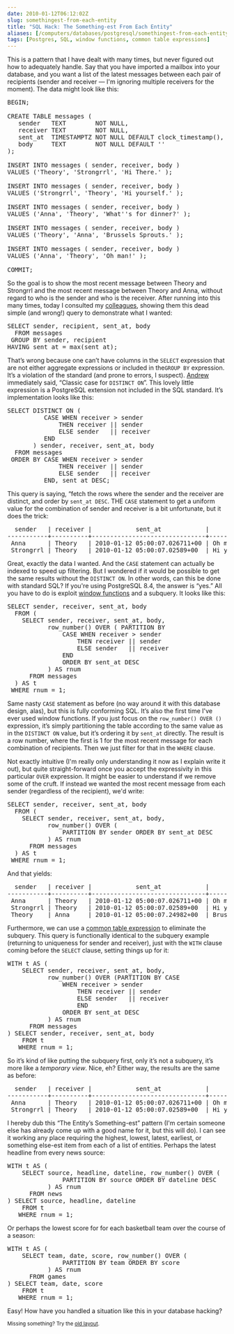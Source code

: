 ```yaml
--- 
date: 2010-01-12T06:12:02Z
slug: somethingest-from-each-entity
title: "SQL Hack: The Something-est From Each Entity"
aliases: [/computers/databases/postgresql/somethingest-from-each-entity.html]
tags: [Postgres, SQL, window functions, common table expressions]
---
```


<p>This is a pattern that I have dealt with many times, but never figured out how to adequately handle. Say that you have imported a mailbox into your database, and you want a list of the latest messages between each pair of recipients (sender and receiver — I'm ignoring multiple receivers for the moment). The data might look like this:</p>

<pre>
BEGIN;

CREATE TABLE messages (
   sender   TEXT        NOT NULL,
   receiver TEXT        NOT NULL,
   sent_at  TIMESTAMPTZ NOT NULL DEFAULT clock_timestamp(),
   body     TEXT        NOT NULL DEFAULT &#x27;&#x27;
);

INSERT INTO messages ( sender, receiver, body )
VALUES (&#x27;Theory&#x27;, &#x27;Strongrrl&#x27;, &#x27;Hi There.&#x27; );

INSERT INTO messages ( sender, receiver, body )
VALUES (&#x27;Strongrrl&#x27;, &#x27;Theory&#x27;, &#x27;Hi yourself.&#x27; );

INSERT INTO messages ( sender, receiver, body )
VALUES (&#x27;Anna&#x27;, &#x27;Theory&#x27;, &#x27;What&#x27;&#x27;s for dinner?&#x27; );

INSERT INTO messages ( sender, receiver, body )
VALUES (&#x27;Theory&#x27;, &#x27;Anna&#x27;, &#x27;Brussels Sprouts.&#x27; );

INSERT INTO messages ( sender, receiver, body )
VALUES (&#x27;Anna&#x27;, &#x27;Theory&#x27;, &#x27;Oh man!&#x27; );

COMMIT;
</pre>

<p>So the goal is to show the most recent message between Theory and Strongrrl and the most recent message between Theory and Anna, without regard to who is the sender and who is the receiver. After running into this many times, today I consulted my <a href="http://www.pgexperts.com/people.html" title="PostgreSQL Experts">colleagues</a>, showing them this dead simple (and wrong!) query to demonstrate what I wanted:</p>

<pre>
SELECT sender, recipient, sent_at, body
  FROM messages
 GROUP BY sender, recipient
HAVING sent_at = max(sent_at);
</pre>

<p>That’s wrong because one can’t have columns in the <code>SELECT</code> expression that are not either aggregate expressions or included in the<code>GROUP BY</code> expression. It’s a violation of the standard (and prone to errors, I suspect). <a href="http://people.planetpostgresql.org/andrew/" title="Andrew's PostgreSQL blog">Andrew</a> immediately said, “Classic case for <code>DISTINCT ON</code>”. This lovely little expression is a PostgreSQL extension not included in the SQL standard. It’s implementation looks like this:</p>

<pre>
SELECT DISTINCT ON (
          CASE WHEN receiver &gt; sender
              THEN receiver || sender
              ELSE sender   || receiver
          END
       ) sender, receiver, sent_at, body
  FROM messages
 ORDER BY CASE WHEN receiver &gt; sender
              THEN receiver || sender
              ELSE sender   || receiver
          END, sent_at DESC;
</pre>

<p>This query is saying, “fetch the rows where the sender and the receiver are distinct, and order by <code>sent_at DESC</code>. THE <code>CASE</code> statement to get a uniform value for the combination of sender and receiver is a bit unfortunate, but it does the trick:</p>

<pre>
  sender   | receiver |            sent_at            |     body     
&#x2d;&#x2d;&#x2d;&#x2d;&#x2d;&#x2d;&#x2d;&#x2d;&#x2d;&#x2d;&#x2d;+&#x2d;&#x2d;&#x2d;&#x2d;&#x2d;&#x2d;&#x2d;&#x2d;&#x2d;&#x2d;+&#x2d;&#x2d;&#x2d;&#x2d;&#x2d;&#x2d;&#x2d;&#x2d;&#x2d;&#x2d;&#x2d;&#x2d;&#x2d;&#x2d;&#x2d;&#x2d;&#x2d;&#x2d;&#x2d;&#x2d;&#x2d;&#x2d;&#x2d;&#x2d;&#x2d;&#x2d;&#x2d;&#x2d;&#x2d;&#x2d;&#x2d;+&#x2d;&#x2d;&#x2d;&#x2d;&#x2d;&#x2d;&#x2d;&#x2d;&#x2d;&#x2d;&#x2d;&#x2d;&#x2d;&#x2d;
 Anna      | Theory   | 2010-01-12 05:00:07.026711+00 | Oh man!
 Strongrrl | Theory   | 2010-01-12 05:00:07.02589+00  | Hi yourself.
</pre>

<p>Great, exactly the data I wanted. And the <code>CASE</code> statement can actually be indexed to speed up filtering. But I wondered if it would be possible to get the same results without the <code>DISTINCT ON</code>. In other words, can this be done with standard SQL? If you're using PostgreSQL 8.4, the answer is “yes.” All you have to do is exploit <a href="http://www.postgresql.org/docs/current/static/tutorial-window.html" title="PostgreSQL Documentation: Window Functions">window functions</a> and a subquery. It looks like this:</p>

<pre>
SELECT sender, receiver, sent_at, body
  FROM (
    SELECT sender, receiver, sent_at, body,
           row_number() OVER ( PARTITION BY 
               CASE WHEN receiver &gt; sender
                   THEN receiver || sender
                   ELSE sender   || receiver
               END
               ORDER BY sent_at DESC
           ) AS rnum
      FROM messages
  ) AS t
 WHERE rnum = 1;
</pre>

<p>Same nasty <code>CASE</code> statement as before (no way around it with this database design, alas), but this is fully conforming SQL. It’s also the first time I've ever used window functions. If you just focus on the <code>row_number() OVER ()</code> expression, it’s simply partitioning the table according to the same value as in the <code>DISTINCT ON</code> value, but it’s ordering it by <code>sent_at</code> directly. The result is a row number, where the first is 1 for the most recent message for each combination of recipients. Then we just filter for that in the <code>WHERE</code> clause.</p>

<p>Not exactly intuitive (I'm really only understanding it now as I explain write it out), but quite straight-forward once you accept the expressivity in this particular <code>OVER</code> expression. It might be easier to understand if we remove some of the cruft. If instead we wanted the most recent message from each sender (regardless of the recipient), we'd write:</p>

<pre>
SELECT sender, receiver, sent_at, body
  FROM (
    SELECT sender, receiver, sent_at, body,
           row_number() OVER (
               PARTITION BY sender ORDER BY sent_at DESC
           ) AS rnum
      FROM messages
  ) AS t
 WHERE rnum = 1;
</pre>

<p>And that yields:</p>

<pre>
  sender   | receiver |            sent_at            |     body     
&#x2d;&#x2d;&#x2d;&#x2d;&#x2d;&#x2d;&#x2d;&#x2d;&#x2d;&#x2d;&#x2d;+&#x2d;&#x2d;&#x2d;&#x2d;&#x2d;&#x2d;&#x2d;&#x2d;&#x2d;&#x2d;+&#x2d;&#x2d;&#x2d;&#x2d;&#x2d;&#x2d;&#x2d;&#x2d;&#x2d;&#x2d;&#x2d;&#x2d;&#x2d;&#x2d;&#x2d;&#x2d;&#x2d;&#x2d;&#x2d;&#x2d;&#x2d;&#x2d;&#x2d;&#x2d;&#x2d;&#x2d;&#x2d;&#x2d;&#x2d;&#x2d;&#x2d;+&#x2d;&#x2d;&#x2d;&#x2d;&#x2d;&#x2d;&#x2d;&#x2d;&#x2d;&#x2d;&#x2d;&#x2d;&#x2d;&#x2d;
 Anna      | Theory   | 2010-01-12 05:00:07.026711+00 | Oh man!
 Strongrrl | Theory   | 2010-01-12 05:00:07.02589+00  | Hi yourself.
 Theory    | Anna     | 2010-01-12 05:00:07.24982+00  | Brussels Sprouts.
</pre>

<p>Furthermore, we can use a <a href="http://www.postgresql.org/docs/current/static/queries-with.html" title="PostgreSQL Documentation: WITH Queries">common table expression</a> to eliminate the subquery. This query is functionally identical to the subquery example (returning to uniqueness for sender and receiver), just with the <code>WITH</code> clause coming before the <code>SELECT</code> clause, setting things up for it:</p>

<pre>
WITH t AS (
    SELECT sender, receiver, sent_at, body,
           row_number() OVER (PARTITION BY CASE
               WHEN receiver &gt; sender
                   THEN receiver || sender
                   ELSE sender   || receiver
                   END
               ORDER BY sent_at DESC
           ) AS rnum
      FROM messages
) SELECT sender, receiver, sent_at, body
    FROM t
   WHERE rnum = 1;
</pre>

<p>So it’s kind of like putting the subquery first, only it’s not a subquery, it’s more like a <em>temporary view</em>. Nice, eh? Either way, the results are the same as before:</p>

<pre>
  sender   | receiver |            sent_at            |     body     
&#x2d;&#x2d;&#x2d;&#x2d;&#x2d;&#x2d;&#x2d;&#x2d;&#x2d;&#x2d;&#x2d;+&#x2d;&#x2d;&#x2d;&#x2d;&#x2d;&#x2d;&#x2d;&#x2d;&#x2d;&#x2d;+&#x2d;&#x2d;&#x2d;&#x2d;&#x2d;&#x2d;&#x2d;&#x2d;&#x2d;&#x2d;&#x2d;&#x2d;&#x2d;&#x2d;&#x2d;&#x2d;&#x2d;&#x2d;&#x2d;&#x2d;&#x2d;&#x2d;&#x2d;&#x2d;&#x2d;&#x2d;&#x2d;&#x2d;&#x2d;&#x2d;&#x2d;+&#x2d;&#x2d;&#x2d;&#x2d;&#x2d;&#x2d;&#x2d;&#x2d;&#x2d;&#x2d;&#x2d;&#x2d;&#x2d;&#x2d;
 Anna      | Theory   | 2010-01-12 05:00:07.026711+00 | Oh man!
 Strongrrl | Theory   | 2010-01-12 05:00:07.02589+00  | Hi yourself.
</pre>

<p>I hereby dub this “The Entity’s Something-est” pattern (I'm certain someone else has already come up with a good name for it, but this will do). I can see it working any place requiring the highest, lowest, latest, earliest, or something else-est item from each of a list of entities. Perhaps the latest headline from every news source:</p>

<pre>
WITH t AS (
    SELECT source, headline, dateline, row_number() OVER (
               PARTITION BY source ORDER BY dateline DESC
           ) AS rnum
      FROM news
) SELECT source, headline, dateline
    FROM t
   WHERE rnum = 1;
</pre>

<p>Or perhaps the lowest score for for each basketball team over the course of a season:</p>

<pre>
WITH t AS (
    SELECT team, date, score, row_number() OVER (
               PARTITION BY team ORDER BY score
           ) AS rnum
      FROM games
) SELECT team, date, score
    FROM t
   WHERE rnum = 1;
</pre>

<p>Easy! How have you handled a situation like this in your database hacking?</p>

<p class="past"><small>Missing something? Try the <a rel="nofollow" href="http://past.justatheory.com/computers/databases/postgresql/somethingest-from-each-entity.html">old layout</a>.</small></p>


